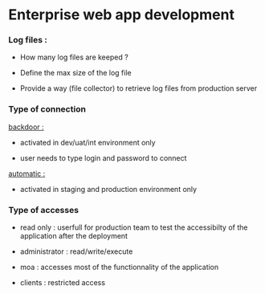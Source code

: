 # Enterprise web app development

### Log files :

- How many log files are keeped ?

- Define the max size of the log file

- Provide a way (file collector) to retrieve log files from production server

### Type of connection

[backdoor : ](#)

- activated in dev/uat/int environment only

- user needs to type login and password to connect

[automatic :](#)

- activated in staging and production environment only

### Type of accesses
- read only : userfull for production team to test the accessibilty of the application after the deployment

- administrator : read/write/execute

- moa : accesses most of the functionnality of the application

- clients : restricted access
